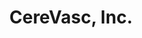 ---
layout: startup_page
title: "CereVasc, Inc."
id: "cerevasc.com"
permalink: "/cerevascinccerevasc.com04132025/"
website: "https://www.cerevasc.com/"
funding_round: "Series B"
funding_amount: "$70M"
investors: "Bain Capital Life Sciences, Perceptive Xontogeny Venture Fund"
about: "CereVasc, Inc. is a clinical-stage medical device company developing minimally invasive treatments for neurological diseases. Their flagship product, the eShunt System, offers a less invasive approach to treating communicating hydrocephalus compared to traditional methods. This innovative system aims to improve patient care and outcomes."
markets: "Medtech, Medical Devices, Neurology, Biotechnology, Health Care"
hq: "Boston, Massachusetts, United States"
founded_year: "2014"
linkedin: "https://www.linkedin.com/company/cerevasc"
twitter: "https://twitter.com/cerevasc"
instagram: ""
facebook: ""
crunchbase: "https://www.crunchbase.com/organization/cerevasc"
pitchbook: "https://pitchbook.com/profiles/company/286246-45"

# SEO Optimization
meta_title: "CereVasc, Inc. - Series B Funding ($70M)"
meta_description: "CereVasc, Inc., CereVasc, Inc. is a clinical-stage medical device company developing minimally invasive treatments for neurological diseases. Their flagship product, ..."
meta_keywords: "CereVasc, Inc., Medtech, Medical Devices, Neurology, Biotechnology, Health Care, Series B funding"
canonical_url: "https://pkprojectstartups.github.io/projectstartups.com/cerevascinccerevasc.com04132025/"
---